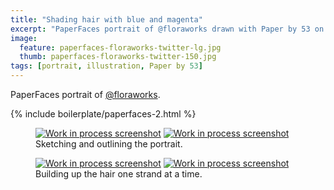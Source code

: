 ```yaml
---
title: "Shading hair with blue and magenta"
excerpt: "PaperFaces portrait of @floraworks drawn with Paper by 53 on an iPad."
image:   
  feature: paperfaces-floraworks-twitter-lg.jpg
  thumb: paperfaces-floraworks-twitter-150.jpg
tags: [portrait, illustration, Paper by 53]
---
```


PaperFaces portrait of [@floraworks](http://twitter.com/floraworks).

{% include boilerplate/paperfaces-2.html %}

<figure class="half">
	<a href="{{ site.url }}/assets/images/paperfaces-floraworks-process-1-lg.jpg"><img src="{{ site.url }}/assets/images/paperfaces-floraworks-process-1-600.jpg" alt="Work in process screenshot"></a>
	<a href="{{ site.url }}/assets/images/paperfaces-floraworks-process-2-lg.jpg"><img src="{{ site.url }}/assets/images/paperfaces-floraworks-process-2-600.jpg" alt="Work in process screenshot"></a>
	<figcaption>Sketching and outlining the portrait.</figcaption>
</figure>

<figure class="half">
	<a href="{{ site.url }}/assets/images/paperfaces-floraworks-process-3-lg.jpg"><img src="{{ site.url }}/assets/images/paperfaces-floraworks-process-3-600.jpg" alt="Work in process screenshot"></a>
	<a href="{{ site.url }}/assets/images/paperfaces-floraworks-process-4-lg.jpg"><img src="{{ site.url }}/assets/images/paperfaces-floraworks-process-4-600.jpg" alt="Work in process screenshot"></a>
	<figcaption>Building up the hair one strand at a time.</figcaption>
</figure>
